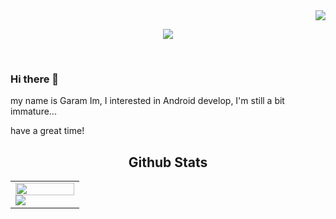 <div align="right">
 <a href="https://hits.seeyoufarm.com"><img src="https://hits.seeyoufarm.com/api/count/incr/badge.svg?url=https%3A%2F%2Fgithub.com&count_bg=%2379C83D&title_bg=%23555555&icon=&icon_color=%23E7E7E7&title=hits&edge_flat=false"/></a></p>
 
</div>  

  <p align="center">
<img src="https://capsule-render.vercel.app/api?type=waving&color=auto&height=300&section=header&text=ImGaram&fontSize=70" />
</p>

<br/> 

### Hi there 👋
my name is Garam Im, I interested in Android develop, I'm still a bit immature...

have a great time!

<!--
**ImGaram/ImGaram** is a ✨ _special_ ✨ repository because its `README.md` (this file) appears on your GitHub profile.

Here are some ideas to get you started:

- 🔭 I’m currently working on ...
- 🌱 I’m currently learning ...
<img src="https://img.shields.io/badge/Kotlin-0095D5?style=flat-square&logo=Kotlin&logoColor=white"/> 
- 👯 I’m looking to collaborate on ...
- 🤔 I’m looking for help with ...
- 💬 Ask me about ...
- 📫 How to reach me: ...
- 😄 Pronouns: ...
- ⚡ Fun fact: ...
-->
<div align=center>

## Github Stats
<table><tr><td valign="top" width="50%">

<img src="https://github-readme-stats.vercel.app/api?username=ImGaram&show_icons=true&count_private=true&hide_border=true" align="left" style="width: 100%" />


<img align="center" src="https://github-readme-stats.ImGaram.vercel.app/api/top-langs/?username=ImGaram&layout=compact&theme=material-palenight" />

